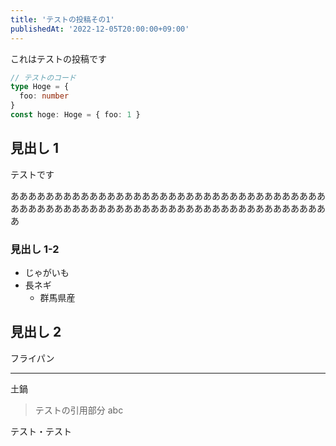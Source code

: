 ```yaml
---
title: 'テストの投稿その1'
publishedAt: '2022-12-05T20:00:00+09:00'
---
```


これはテストの投稿です

```typescript
// テストのコード
type Hoge = {
  foo: number
}
const hoge: Hoge = { foo: 1 }
```

## 見出し 1

テストです

あああああああああああああああああああああああああああああああああああああああああああああああああああああああああああああああああああああああああ

### 見出し 1-2

- じゃがいも
- 長ネギ
  - 群馬県産

## 見出し 2

フライパン

---

土鍋

> テストの引用部分
abc

テスト・テスト